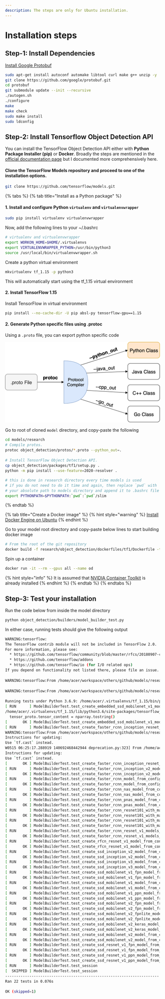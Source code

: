 ```yaml
---
description: The steps are only for Ubuntu installation.
---
```


# Installation steps

## Step-1: Install Dependencies

[Install Google Protobuf](https://github.com/protocolbuffers/protobuf/blob/master/src/README.md)

```bash
sudo apt-get install autoconf automake libtool curl make g++ unzip -y
git clone https://github.com/google/protobuf.git
cd protobuf
git submodule update --init --recursive
./autogen.sh
./configure
make
make check
sudo make install
sudo ldconfig
```

## Step-2: Install Tensorflow Object Detection API

You can install the TensorFlow Object Detection API either with **Python Package Installer \(pip\)** or **Docker**. Broadly the steps are mentioned in the [official documentation page](https://github.com/tensorflow/models/blob/master/research/object_detection/g3doc/tf1.md) but I documented more comprehensively here.

#### Clone the TensorFlow Models repository and proceed to one of the installation options.

```bash
git clone https://github.com/tensorflow/models.git
```

{% tabs %}
{% tab title="Install as a Python package" %}
#### 1. Install and configure Python `virtualenv` and `virtualenvwrapper`

```bash
sudo pip install virtualenv virtualenvwrapper
```



Now, add the following lines to your ~/.bashrc

```bash
# virtualenv and virtualenvwrapper
export WORKON_HOME=$HOME/.virtualenvs
export VIRTUALENVWRAPPER_PYTHON=/usr/bin/python3
source /usr/local/bin/virtualenvwrapper.sh
```

Create a python virtual environment

```bash
mkvirtualenv tf_1.15 -p python3
```

This will automatically start using the tf\_1.15 virtual environment

#### 2. Install TensorFlow 1.15

Install TensorFlow in virtual environment

```bash
pip install --no-cache-dir -U pip absl-py tensorflow-gpu==1.15
```

#### 2. Generate Python specific files using .protoc

Using a `.proto` file, you can export python specific code

![Image Credit: freeCodeCamp](.gitbook/assets/protoc.png)

Go to root of cloned `model` directory, and copy-paste the following

```bash
cd models/research
# Compile protos.
protoc object_detection/protos/*.proto --python_out=.

# Install TensorFlow Object Detection API.
cp object_detection/packages/tf1/setup.py .
python -m pip install --use-feature=2020-resolver .
```

```bash
# this is done in research directory every time models is used 
# if you do not need to do it time and again, then replace `pwd` with
# your absolute path to models directory and append it to .bashrc file
export PYTHONPATH=$PYTHONPATH:`pwd`:`pwd`/slim
```
{% endtab %}

{% tab title="Create a Docker image" %}
{% hint style="warning" %}
[Install Docker Engine on Ubuntu](https://docs.docker.com/engine/install/ubuntu/)
{% endhint %}

Go to your model root directory and copy-paste below lines to start building docker image

```bash
# From the root of the git repository
docker build -f research/object_detection/dockerfiles/tf1/Dockerfile -t od .
```

Spin up a container

```bash
docker run -it --rm --gpus all --name od
```

{% hint style="info" %}
It is assumed that [NVIDIA Container Toolkit](https://github.com/NVIDIA/nvidia-docker) is already installed
{% endhint %}
{% endtab %}
{% endtabs %}

## Step-3: Test your installation

Run the code below from inside the model directory

```bash
python object_detection/builders/model_builder_test.py
```

In either case, running tests should give the following output

```bash
WARNING:tensorflow:
The TensorFlow contrib module will not be included in TensorFlow 2.0.
For more information, please see:
  * https://github.com/tensorflow/community/blob/master/rfcs/20180907-contrib-sunset.md
  * https://github.com/tensorflow/addons
  * https://github.com/tensorflow/io (for I/O related ops)
If you depend on functionality not listed there, please file an issue.

WARNING:tensorflow:From /home/acer/workspace/others/github/models/research/slim/nets/inception_resnet_v2.py:373: The name tf.GraphKeys is deprecated. Please use tf.compat.v1.GraphKeys instead.

WARNING:tensorflow:From /home/acer/workspace/others/github/models/research/slim/nets/mobilenet/mobilenet.py:389: The name tf.nn.avg_pool is deprecated. Please use tf.nn.avg_pool2d instead.

Running tests under Python 3.6.9: /home/acer/.virtualenvs/tf_1.15/bin/python
[ RUN      ] ModelBuilderTest.test_create_embedded_ssd_mobilenet_v1_model_from_config
/home/acer/.virtualenvs/tf_1.15/lib/python3.6/site-packages/tensorflow_core/python/framework/tensor_util.py:521: DeprecationWarning: tostring() is deprecated. Use tobytes() instead.
  tensor_proto.tensor_content = nparray.tostring()
[       OK ] ModelBuilderTest.test_create_embedded_ssd_mobilenet_v1_model_from_config
[ RUN      ] ModelBuilderTest.test_create_faster_rcnn_inception_resnet_v2_model_from_config
WARNING:tensorflow:From /home/acer/workspace/others/github/models/research/object_detection/anchor_generators/grid_anchor_generator.py:59: to_float (from tensorflow.python.ops.math_ops) is deprecated and will be removed in a future version.
Instructions for updating:
Use `tf.cast` instead.
W0515 06:25:17.288919 140692468442944 deprecation.py:323] From /home/acer/workspace/others/github/models/research/object_detection/anchor_generators/grid_anchor_generator.py:59: to_float (from tensorflow.python.ops.math_ops) is deprecated and will be removed in a future version.
Instructions for updating:
Use `tf.cast` instead.
[       OK ] ModelBuilderTest.test_create_faster_rcnn_inception_resnet_v2_model_from_config
[ RUN      ] ModelBuilderTest.test_create_faster_rcnn_inception_v2_model_from_config
[       OK ] ModelBuilderTest.test_create_faster_rcnn_inception_v2_model_from_config
[ RUN      ] ModelBuilderTest.test_create_faster_rcnn_model_from_config_with_example_miner
[       OK ] ModelBuilderTest.test_create_faster_rcnn_model_from_config_with_example_miner
[ RUN      ] ModelBuilderTest.test_create_faster_rcnn_nas_model_from_config
[       OK ] ModelBuilderTest.test_create_faster_rcnn_nas_model_from_config
[ RUN      ] ModelBuilderTest.test_create_faster_rcnn_pnas_model_from_config
[       OK ] ModelBuilderTest.test_create_faster_rcnn_pnas_model_from_config
[ RUN      ] ModelBuilderTest.test_create_faster_rcnn_resnet101_with_mask_prediction_enabled0 (use_matmul_crop_and_resize=False)
[       OK ] ModelBuilderTest.test_create_faster_rcnn_resnet101_with_mask_prediction_enabled0 (use_matmul_crop_and_resize=False)
[ RUN      ] ModelBuilderTest.test_create_faster_rcnn_resnet101_with_mask_prediction_enabled1 (use_matmul_crop_and_resize=True)
[       OK ] ModelBuilderTest.test_create_faster_rcnn_resnet101_with_mask_prediction_enabled1 (use_matmul_crop_and_resize=True)
[ RUN      ] ModelBuilderTest.test_create_faster_rcnn_resnet_v1_models_from_config
[       OK ] ModelBuilderTest.test_create_faster_rcnn_resnet_v1_models_from_config
[ RUN      ] ModelBuilderTest.test_create_rfcn_resnet_v1_model_from_config
[       OK ] ModelBuilderTest.test_create_rfcn_resnet_v1_model_from_config
[ RUN      ] ModelBuilderTest.test_create_ssd_inception_v2_model_from_config
[       OK ] ModelBuilderTest.test_create_ssd_inception_v2_model_from_config
[ RUN      ] ModelBuilderTest.test_create_ssd_inception_v3_model_from_config
[       OK ] ModelBuilderTest.test_create_ssd_inception_v3_model_from_config
[ RUN      ] ModelBuilderTest.test_create_ssd_mobilenet_v1_fpn_model_from_config
[       OK ] ModelBuilderTest.test_create_ssd_mobilenet_v1_fpn_model_from_config
[ RUN      ] ModelBuilderTest.test_create_ssd_mobilenet_v1_model_from_config
[       OK ] ModelBuilderTest.test_create_ssd_mobilenet_v1_model_from_config
[ RUN      ] ModelBuilderTest.test_create_ssd_mobilenet_v1_ppn_model_from_config
[       OK ] ModelBuilderTest.test_create_ssd_mobilenet_v1_ppn_model_from_config
[ RUN      ] ModelBuilderTest.test_create_ssd_mobilenet_v2_fpn_model_from_config
[       OK ] ModelBuilderTest.test_create_ssd_mobilenet_v2_fpn_model_from_config
[ RUN      ] ModelBuilderTest.test_create_ssd_mobilenet_v2_fpnlite_model_from_config
[       OK ] ModelBuilderTest.test_create_ssd_mobilenet_v2_fpnlite_model_from_config
[ RUN      ] ModelBuilderTest.test_create_ssd_mobilenet_v2_keras_model_from_config
[       OK ] ModelBuilderTest.test_create_ssd_mobilenet_v2_keras_model_from_config
[ RUN      ] ModelBuilderTest.test_create_ssd_mobilenet_v2_model_from_config
[       OK ] ModelBuilderTest.test_create_ssd_mobilenet_v2_model_from_config
[ RUN      ] ModelBuilderTest.test_create_ssd_resnet_v1_fpn_model_from_config
[       OK ] ModelBuilderTest.test_create_ssd_resnet_v1_fpn_model_from_config
[ RUN      ] ModelBuilderTest.test_create_ssd_resnet_v1_ppn_model_from_config
[       OK ] ModelBuilderTest.test_create_ssd_resnet_v1_ppn_model_from_config
[ RUN      ] ModelBuilderTest.test_session
[  SKIPPED ] ModelBuilderTest.test_session
----------------------------------------------------------------------
Ran 22 tests in 0.076s

OK (skipped=1)
```



